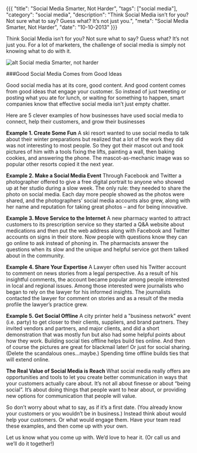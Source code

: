 {{{
  "title": "Social Media Smarter, Not Harder",
  "tags": ["social media"],
  "category": "social media",
  "description": "Think Social Media isn’t for you? Not sure what to say? Guess what? It’s not just you.",
  "meta": "Social Media Smarter, Not Harder",
  "date": "10-10-2013"
}}}

Think Social Media isn’t for you?
Not sure what to say? 
Guess what?
It’s not just you. For a lot of marketers, the challenge of social media is simply not knowing what to do with it.<!--more--> 

![alt Social media Smarter, not harder](/images/social-media.jpg "Social Media Smarter, not harder")


###Good Social Media Comes from Good Ideas

Good social media has at its core, good content. 
And good content comes from good ideas that engage your customer. 
So instead of just tweeting or posting what you ate for lunch, or waiting for something to happen, smart companies know that effective social media isn’t just empty chatter.  

Here are 5 clever examples of how businesses have used social media to connect, help their customers, and grow their businesses

**Example 1. Create Some Fun**
A ski resort wanted to use social media to talk about their winter preparations but realized that a lot of the work they did was not interesting to most people. So they got their mascot out and took pictures of him with a tools fixing the lifts, painting a wall, then baking cookies, and answering the phone. The mascot-as-mechanic image was so popular other resorts copied it the next year.

**Example 2. Make a Social Media Event**
Through Facebook and Twitter a photographer offered to give a free digital portrait to anyone who showed up at her studio during a slow week. The only rule: they needed to share the photo on social media.  Each day more people showed as the photos were shared, and the photographers’ social media accounts also grew, along with her name and reputation for taking great photos – and for being innovative. 

**Example 3. Move Service to the Internet**
A new pharmacy wanted to attract customers to its prescription service so they started a Q&A website about medications and then put the web address along with Facebook and Twitter accounts on signs in their store. Now people with questions know they can go online to ask instead of phoning in. The pharmacists answer the questions when its slow and the unique and helpful service got them talked about in the community.

**Example 4. Share Your Expertise**
A Lawyer often used his Twitter account to comment on news stories from a legal perspective. As a result of his insightful comments, the account became popular among people interested in local and regional issues. Among those interested were journalists who began to rely on the lawyer for his informed insights. The journalists contacted the lawyer for comment on stories and as a result of the media profile the lawyer’s practice grew. 
 
**Example 5. Get Social Offline** 
A city printer held a "business network" event (i.e. party) to get closer to their clients, suppliers, and brand partners. They invited vendors and partners, and major clients, and did a short demonstration that was mostly fun but also had some helpful points about how they work. Building social ties offline helps build ties online. And then of course the pictures are great for blackmail later! Or just for social sharing. (Delete the scandalous ones…maybe.) Spending time offline builds ties that will extend online. 

**The Real Value of Social Media is Reach**
What social media really offers are opportunities and tools to let you create better communication in ways that your customers actually care about.  It’s not all about finesse or about “being social”.  It’s about doing things that people want to hear about, or providing new options for communication that people will value. 

So don’t worry about what to say, as if it’s a first date. (You already know your customers or you wouldn’t be in business.) Instead think about would help your customers. Or what would engage them. Have your team read these examples, and then come up with your own. 

Let us know what you come up with. We’d love to hear it.  (Or call us and we’ll do it together!)
